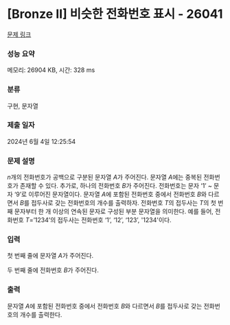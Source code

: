 # [Bronze II] 비슷한 전화번호 표시 - 26041 

[문제 링크](https://www.acmicpc.net/problem/26041) 

### 성능 요약

메모리: 26904 KB, 시간: 328 ms

### 분류

구현, 문자열

### 제출 일자

2024년 6월 4일 12:25:54

### 문제 설명

<p><em>n</em>개의 전화번호가 공백으로 구분된 문자열 <em>A</em>가 주어진다. 문자열 <em>A</em>에는 중복된 전화번호가 존재할 수 있다. 추가로, 하나의 전화번호 <em>B</em>가 주어진다. 전화번호는 문자 ‘1’ ~ 문자 ‘9’로 이루어진 문자열이다. 문자열 <em>A</em>에 포함된 전화번호 중에서 전화번호 <em>B</em>와 다르면서 <em>B</em>를 접두사로 갖는 전화번호의 개수를 출력하자. 전화번호 <em>T</em>의 접두사는 <em>T</em>의 첫 번째 문자부터 한 개 이상의 연속된 문자로 구성된 부분 문자열을 의미한다. 예를 들어, 전화번호 <em>T</em>=’1234’의 접두사는 전화번호 ‘1’, ‘12’, ‘123’, '1234'이다.</p>

### 입력 

 <p>첫 번째 줄에 문자열 <em>A</em>가 주어진다.</p>

<p>두 번째 줄에 전화번호 <em>B</em>가 주어진다.</p>

### 출력 

 <p>문자열 <em>A</em>에 포함된 전화번호 중에서 전화번호 <em>B</em>와 다르면서 <em>B</em>를 접두사로 갖는 전화번호의 개수를 출력한다.</p>

